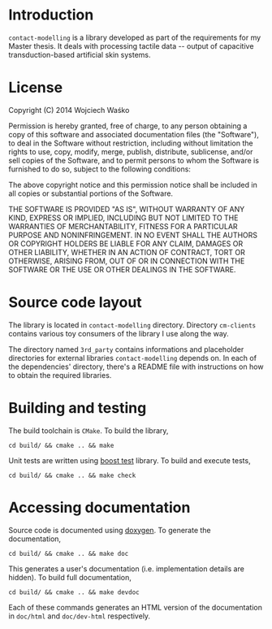 Introduction
============

`contact-modelling` is a library developed as part of the requirements for my
Master thesis. It deals with processing tactile data -- output of capacitive
transduction-based artificial skin systems.

License
=======
Copyright (C) 2014 Wojciech Waśko

Permission is hereby granted, free of charge, to any person obtaining a copy of this software and associated documentation files (the "Software"), to deal in the Software without restriction, including without limitation the rights to use, copy, modify, merge, publish, distribute, sublicense, and/or sell copies of the Software, and to permit persons to whom the Software is furnished to do so, subject to the following conditions:

The above copyright notice and this permission notice shall be included in all copies or substantial portions of the Software.

THE SOFTWARE IS PROVIDED "AS IS", WITHOUT WARRANTY OF ANY KIND, EXPRESS OR IMPLIED, INCLUDING BUT NOT LIMITED TO THE WARRANTIES OF MERCHANTABILITY, FITNESS FOR A PARTICULAR PURPOSE AND NONINFRINGEMENT. IN NO EVENT SHALL THE AUTHORS OR COPYRIGHT HOLDERS BE LIABLE FOR ANY CLAIM, DAMAGES OR OTHER LIABILITY, WHETHER IN AN ACTION OF CONTRACT, TORT OR OTHERWISE, ARISING FROM, OUT OF OR IN CONNECTION WITH THE SOFTWARE OR THE USE OR OTHER DEALINGS IN THE SOFTWARE.

Source code layout
==================
The library is located in `contact-modelling` directory. Directory `cm-clients`
contains various toy consumers of the library I use along the way.

The directory named `3rd_party` contains informations and placeholder
directories for external libraries `contact-modelling` depends on. In each of
the dependencies' directory, there's a README file with instructions on how to
obtain the required libraries.

Building and testing
====================
The build toolchain is `CMake`. To build the library,

    cd build/ && cmake .. && make

Unit tests are written using [boost test](http://www.boost.org/doc/libs/release/libs/test/)
library. To build and execute tests,

    cd build/ && cmake .. && make check

Accessing documentation
=======================
Source code is documented using [doxygen](www.doxygen.org). To generate the
documentation,

    cd build/ && cmake .. && make doc

This generates a user's documentation (i.e. implementation details are hidden).
To build full documentation,

    cd build/ && cmake .. && make devdoc

Each of these commands generates an HTML version of the documentation in
`doc/html` and `doc/dev-html` respectively.
